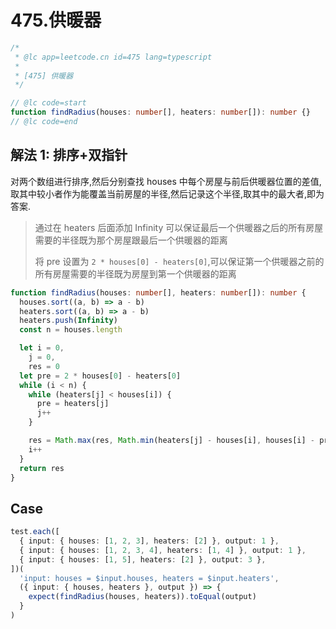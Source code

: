 # 475.供暖器

```ts
/*
 * @lc app=leetcode.cn id=475 lang=typescript
 *
 * [475] 供暖器
 */

// @lc code=start
function findRadius(houses: number[], heaters: number[]): number {}
// @lc code=end
```

## 解法 1: 排序+双指针

对两个数组进行排序,然后分别查找 houses 中每个房屋与前后供暖器位置的差值,取其中较小者作为能覆盖当前房屋的半径,然后记录这个半径,取其中的最大者,即为答案.

> 通过在 heaters 后面添加 Infinity 可以保证最后一个供暖器之后的所有房屋需要的半径既为那个房屋跟最后一个供暖器的距离
>
> 将 pre 设置为 `2 * houses[0] - heaters[0]`,可以保证第一个供暖器之前的所有房屋需要的半径既为房屋到第一个供暖器的距离

```ts
function findRadius(houses: number[], heaters: number[]): number {
  houses.sort((a, b) => a - b)
  heaters.sort((a, b) => a - b)
  heaters.push(Infinity)
  const n = houses.length

  let i = 0,
    j = 0,
    res = 0
  let pre = 2 * houses[0] - heaters[0]
  while (i < n) {
    while (heaters[j] < houses[i]) {
      pre = heaters[j]
      j++
    }

    res = Math.max(res, Math.min(heaters[j] - houses[i], houses[i] - pre))
    i++
  }
  return res
}
```

## Case

```ts
test.each([
  { input: { houses: [1, 2, 3], heaters: [2] }, output: 1 },
  { input: { houses: [1, 2, 3, 4], heaters: [1, 4] }, output: 1 },
  { input: { houses: [1, 5], heaters: [2] }, output: 3 },
])(
  'input: houses = $input.houses, heaters = $input.heaters',
  ({ input: { houses, heaters }, output }) => {
    expect(findRadius(houses, heaters)).toEqual(output)
  }
)
```
